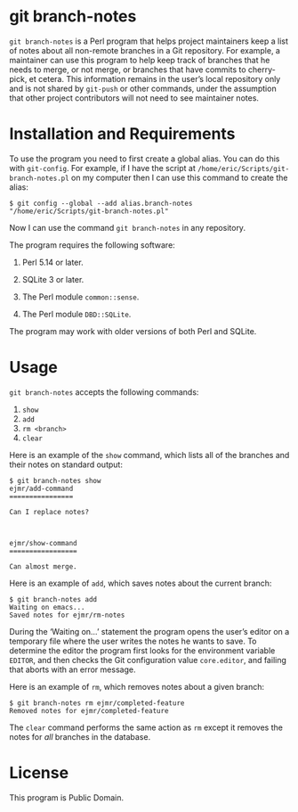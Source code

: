 git branch-notes
================

`git branch-notes` is a Perl program that helps project maintainers
keep a list of notes about all non-remote branches in a Git
repository.  For example, a maintainer can use this program to help
keep track of branches that he needs to merge, or not merge, or
branches that have commits to cherry-pick, et cetera.  This
information remains in the user’s local repository only and is not
shared by `git-push` or other commands, under the assumption that
other project contributors will not need to see maintainer notes.



Installation and Requirements
=============================

To use the program you need to first create a global alias.  You can
do this with `git-config`.  For example, if I have the script at
`/home/eric/Scripts/git-branch-notes.pl` on my computer then I can use
this command to create the alias:

    $ git config --global --add alias.branch-notes "/home/eric/Scripts/git-branch-notes.pl"

Now I can use the command `git branch-notes` in any repository.

The program requires the following software:

1. Perl 5.14 or later.

2. SQLite 3 or later.

3. The Perl module `common::sense`.

4. The Perl module `DBD::SQLite`.

The program may work with older versions of both Perl and SQLite.



Usage
=====

`git branch-notes` accepts the following commands:

1. `show`
2. `add`
3. `rm <branch>`
4. `clear`

Here is an example of the `show` command, which lists all of the
branches and their notes on standard output:

    $ git branch-notes show
    ejmr/add-command
    ================

    Can I replace notes?



    ejmr/show-command
    =================

    Can almost merge.

Here is an example of `add`, which saves notes about the current
branch:

    $ git branch-notes add
    Waiting on emacs...
    Saved notes for ejmr/rm-notes

During the ‘Waiting on…’ statement the program opens the user’s editor
on a temporary file where the user writes the notes he wants to save.
To determine the editor the program first looks for the environment
variable `EDITOR`, and then checks the Git configuration value
`core.editor`, and failing that aborts with an error message.

Here is an example of `rm`, which removes notes about a given
branch:

    $ git branch-notes rm ejmr/completed-feature
    Removed notes for ejmr/completed-feature

The `clear` command performs the same action as `rm` except it removes
the notes for *all* branches in the database.



License
=======

This program is Public Domain.
